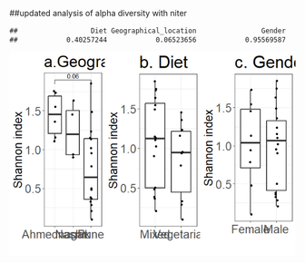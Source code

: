 \##updated analysis of alpha diversity with niter

    ##                  Diet Geographical_location                Gender 
    ##            0.40257244            0.06523656            0.95569587

![](test_files/figure-markdown_strict/alphaupdated-1.png)
